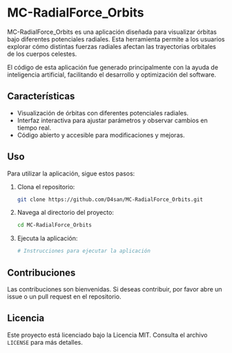 # MC-RadialForce_Orbits

MC-RadialForce_Orbits es una aplicación diseñada para visualizar órbitas bajo diferentes potenciales radiales. Esta herramienta permite a los usuarios explorar cómo distintas fuerzas radiales afectan las trayectorias orbitales de los cuerpos celestes.

El código de esta aplicación fue generado principalmente con la ayuda de inteligencia artificial, facilitando el desarrollo y optimización del software.

## Características

- Visualización de órbitas con diferentes potenciales radiales.
- Interfaz interactiva para ajustar parámetros y observar cambios en tiempo real.
- Código abierto y accesible para modificaciones y mejoras.

## Uso

Para utilizar la aplicación, sigue estos pasos:

1. Clona el repositorio:
   ```bash
   git clone https://github.com/D4san/MC-RadialForce_Orbits.git
   ```
2. Navega al directorio del proyecto:
   ```bash
   cd MC-RadialForce_Orbits
   ```
3. Ejecuta la aplicación:
   ```bash
   # Instrucciones para ejecutar la aplicación
   ```

## Contribuciones

Las contribuciones son bienvenidas. Si deseas contribuir, por favor abre un issue o un pull request en el repositorio.

## Licencia

Este proyecto está licenciado bajo la Licencia MIT. Consulta el archivo `LICENSE` para más detalles.
